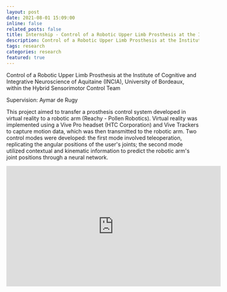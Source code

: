 ```yaml
---
layout: post
date: 2021-08-01 15:09:00
inline: false
related_posts: false
title: Internship - Control of a Robotic Upper Limb Prosthesis at the Institute of Cognitive and Integrative Neuroscience of Aquitaine (INCIA)
description: Control of a Robotic Upper Limb Prosthesis at the Institute of Cognitive and Integrative Neuroscience of Aquitaine (INCIA), University of Bordeaux, within the Hybrid Sensorimotor Control Team
tags: research
categories: research
featured: true
---
```


Control of a Robotic Upper Limb Prosthesis at the Institute of Cognitive and Integrative Neuroscience of Aquitaine (INCIA), University of Bordeaux, within the Hybrid Sensorimotor Control Team

Supervision: Aymar de Rugy

This project aimed to transfer a prosthesis control system developed in virtual reality to a robotic arm (Reachy - Pollen Robotics). Virtual reality was implemented using a Vive Pro headset (HTC Corporation) and Vive Trackers to capture motion data, which was then transmitted to the robotic arm. Two control modes were developed: the first mode involved teleoperation, replicating the angular positions of the user's joints; the second mode utilized contextual and kinematic information to predict the robotic arm's joint positions through a neural network.

<iframe width="560" height="315" src="https://www.youtube.com/embed/AJm9vPHVdj0" frameborder="0" allow="accelerometer; autoplay; clipboard-write; encrypted-media; gyroscope; picture-in-picture" allowfullscreen></iframe>